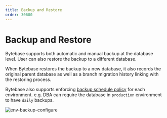 ```yaml
---
title: Backup and Restore
order: 30600
---
```


# Backup and Restore

Bytebase supports both automatic and manual backup at the database level. User can also restore the backup to a different database.

When Bytebase restores the backup to a new database, it also records the original parent database as well as a branch migration history linking with the restoring process.

Bytebase also supports enforcing [backup schedule policy](../use-bytebase/environment-policy/backup-schedule-policy.md) for each environment. e.g. DBA can require the database in `production` environment to have `daily` backups.

![env-backup-configure](/docs-assets/env-backup-configure.png)
